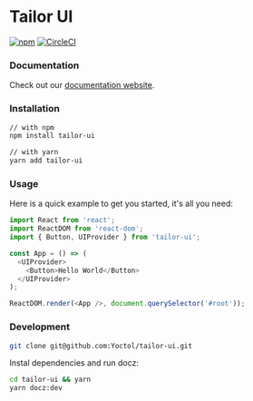 # Tailor UI

[![npm](https://img.shields.io/npm/v/tailor-ui.svg)](https://www.npmjs.com/package/tailor-ui)
[![CircleCI](https://circleci.com/gh/Yoctol/tailor-ui.svg?style=svg&circle-token=3586bec62e7ddc76eca1227bc7a168d680169e09)](https://circleci.com/gh/Yoctol/tailor-ui)

### Documentation

Check out our [documentation website](https://tailor-ui.netlify.com).

### Installation

```bash
// with npm
npm install tailor-ui

// with yarn
yarn add tailor-ui
```

### Usage

Here is a quick example to get you started, it's all you need:

```js
import React from 'react';
import ReactDOM from 'react-dom';
import { Button, UIProvider } from 'tailor-ui';

const App = () => (
  <UIProvider>
    <Button>Hello World</Button>
  </UIProvider>
);

ReactDOM.render(<App />, document.querySelector('#root'));
```

### Development

```bash
git clone git@github.com:Yoctol/tailor-ui.git
```

Instal dependencies and run docz:

```bash
cd tailor-ui && yarn
yarn docz:dev
```
